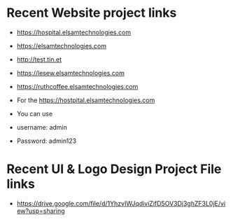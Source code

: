 # Recent Website project links
- https://hospital.elsamtechnologies.com
- https://elsamtechnologies.com
- http://test.tin.et
- https://lesew.elsamtechnologies.com
- https://ruthcoffee.elsamtechnologies.com

- For the https://hostpital.elsamtechnologies.com
- You can use 
- username: admin
- Password: admin123

# Recent UI & Logo Design Project File links
- https://drive.google.com/file/d/1YhzvIWJqdiviZifD5OV3Dj3ghZF3L0jE/view?usp=sharing
